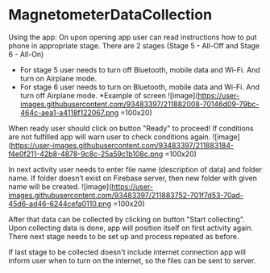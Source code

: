 # MagnetometerDataCollection
 
Using the app:
On upon opening app user can read instructions how to put phone in appropriate stage.
There are 2 stages (Stage 5 - All-Off and Stage 6 - All-On)
 - For stage 5 user needs to turn off Bluetooth, mobile data and Wi-Fi. And turn on Airplane mode.
 - For stage 6 user needs to turn on Bluetooth, mobile data and Wi-Fi. And turn off Airplane mode.
*Example of screen
![image](https://user-images.githubusercontent.com/93483397/211882008-70146d09-79bc-464c-aea1-a4118f122067.png =100x20)

When ready user should click on button "Ready" to proceed!
If conditions are not fulfilled app will warn user to check conditions again.
![image](https://user-images.githubusercontent.com/93483397/211883184-f4e0f211-42b8-4878-9c8c-25a59c1b108c.png =100x20)

In next activity user needs to enter file name (description of data) and folder name. If folder doesn’t exist on Firebase server, then new folder with given name will be created.
![image](https://user-images.githubusercontent.com/93483397/211883752-701f7d53-70ad-45d6-ad46-6244cefa0110.png =100x20)

After that data can be collected by clicking on button "Start collecting".
Upon collecting data is done, app will position itself on first activity again. There next stage needs to be set up and process repeated as before.

If last stage to be collected doesn't include internet connection app will inform user when to turn on the internet, so the files can be sent to server. 



